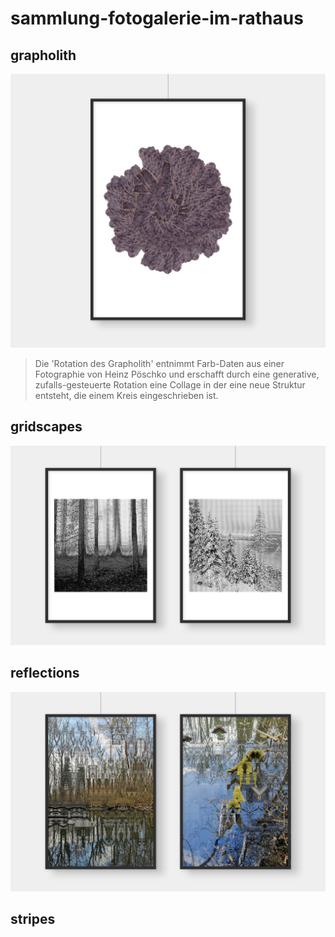 # sammlung-fotogalerie-im-rathaus

## grapholith

![grapholith](mockups/grapholith.png)

> Die 'Rotation des Grapholith' entnimmt Farb-Daten aus einer Fotographie von Heinz Pöschko und erschafft durch eine generative, zufalls-gesteuerte Rotation eine Collage in der eine neue Struktur entsteht, die einem Kreis eingeschrieben ist.

## gridscapes

![grid-scapes](mockups/grid-scapes.png)

## reflections

![reflections](mockups/reflections.png)

## stripes
